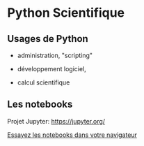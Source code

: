 Python Scientifique
===================

Usages de Python
----------------

  - administration, "scripting"

  - développement logiciel,
  
  - calcul scientifique
  
Les notebooks
-------------

Projet Jupyter: <https://jupyter.org/>

[Essayez les notebooks dans votre navigateur](https://jupyter.org/try)
